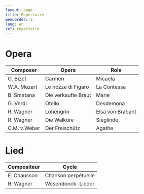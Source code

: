 ```yaml
---
layout: page
title: Repertoire
menuorder: 3
lang: en
ref: repertoire
---
```


# Opera	

| Composer | Opera | Role |
| -------- | ----- | ---- |
| G. Bizet | Carmen | Micaela |
| W.A. Mozart | Le nozze di Figaro | La Contessa |
| B. Smetana | Die verkaufte Braut | Marie |
| G. Verdi | Otello | Desdemona |
| R. Wagner | Lohengrin | Elsa von Brabant |
| R. Wagner | Die Walküre | Sieglinde |
| C.M. v.Weber | Der Freischütz | Agathe |

# Lied

| Compositeur | Cycle | 
| -------- | ----- |
| E. Chausson | Chanson perpétuelle |
| R. Wagner | Wesendonck-Lieder |


